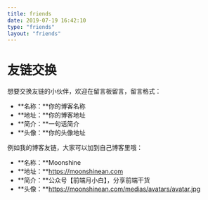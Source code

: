 ```yaml
---
title: friends
date: 2019-07-19 16:42:10
type: "friends"
layout: "friends"
---
```


# 友链交换
想要交换友链的小伙伴，欢迎在留言板留言，留言格式：
* **名称：**你的博客名称
* **地址：**你的博客地址
* **简介：**一句话简介
* **头像：**你的头像地址

例如我的博客友链，大家可以加到自己博客里哦：
* **名称：**Moonshine
* **地址：**https://moonshinean.com
* **简介：**公众号【前端月小白】，分享前端干货
* **头像：**https://moonshinean.com/medias/avatars/avatar.jpg
